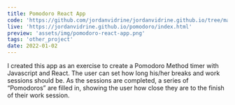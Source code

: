 ```yaml
---
title: Pomodoro React App
code: 'https://github.com/jordanvidrine/jordanvidrine.github.io/tree/master/pomodoro'
live: 'https://jordanvidrine.github.io/pomodoro/index.html'
preview: 'assets/img/pomodoro-react-app.png'
tags: 'other_project'
date: 2022-01-02
---
```

I created this app as an exercise to create a Pomodoro Method timer with Javascript and React. The user can set how long his/her breaks and work sessions should be. As the sessions are completed, a series of “Pomodoros” are filled in, showing the user how close they are to the finish of their work session. 
<!--more-->